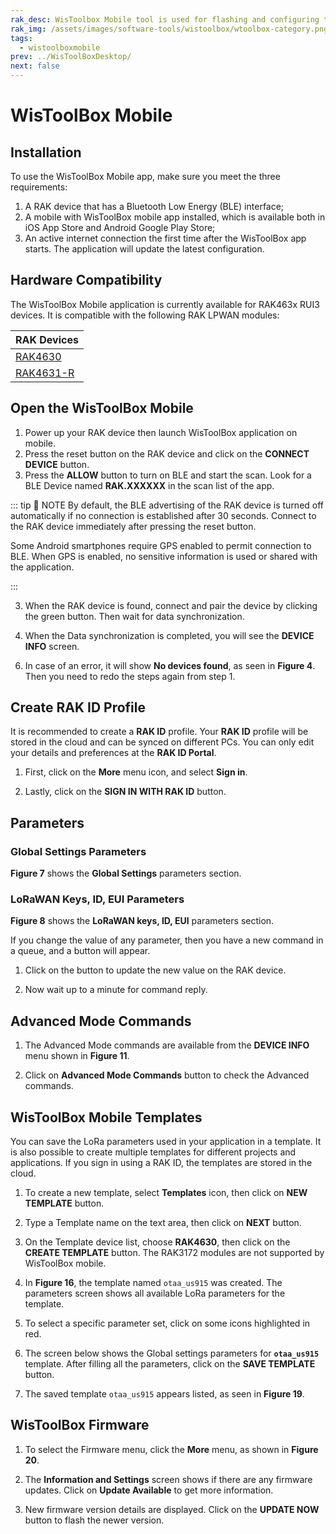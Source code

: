 ```yaml
---
rak_desc: WisToolbox Mobile tool is used for flashing and configuring the firmware of your RAK device.
rak_img: /assets/images/software-tools/wistoolbox/wtoolbox-category.png
tags:
  - wistoolboxmobile
prev: ../WisToolBoxDesktop/ 
next: false
---
```



# WisToolBox Mobile

## Installation

To use the WisToolBox Mobile app, make sure you meet the three requirements:

1. A RAK device that has a Bluetooth Low Energy (BLE) interface;
2. A mobile with WisToolBox mobile app installed, which is available both in iOS App Store and Android Google Play Store;
3. An active internet connection the first time after the WisToolBox app starts. The application will update the latest configuration.


## Hardware Compatibility

The WisToolBox Mobile application is currently available for RAK463x RUI3 devices. It is compatible with the following RAK LPWAN modules:

| RAK Devices                                                                      | 
| -------------------------------------------------------------------------------- | 
| [RAK4630](/Product-Categories/WisDuo/RAK4630-Module/Overview/)                   | 
| [RAK4631-R](/Product-Categories/WisBlock/RAK4631-R/Overview/)                    | 

## Open the WisToolBox Mobile

1. Power up your RAK device then launch WisToolBox application on mobile.
2. Press the reset button on the RAK device and click on the **CONNECT DEVICE** button.
3. Press the **ALLOW** button to turn on BLE and start the scan. Look for a BLE Device named **RAK.XXXXXX** in the scan list of the app.

<rk-img
  src="/assets/images/software-tools/wistoolbox/mobile/mobile-connect-1-2.png"
  width="100%"
  caption="WisToolBox Mobile connect device"
/>


::: tip 📝 NOTE
By default, the BLE advertising of the RAK device is turned off automatically if no connection is established after 30 seconds. Connect to the RAK device immediately after pressing the reset button.

Some Android smartphones require GPS enabled to permit connection to BLE. When GPS is enabled, no sensitive information is used or shared with the application.

:::

3. When the RAK device is found, connect and pair the device by clicking the green button. Then wait for data synchronization.

<rk-img
  src="/assets/images/software-tools/wistoolbox/mobile/ble-scan-3-4.png"
  width="100%"
  caption="WisToolBox Mobile BLE scan"
/>


4. When the Data synchronization is completed, you will see the **DEVICE INFO** screen.


<rk-img
  src="/assets/images/software-tools/wistoolbox/mobile/ble-sync-5-6.png"
  width="100%"
  caption="WisToolBox Mobile BLE is connected"
/>


6. In case of an error, it will show **No devices found**, as seen in **Figure 4**. Then you need to redo the steps again from step 1.

<rk-img
  src="/assets/images/software-tools/wistoolbox/mobile/ble-scan-error.png"
  width="70%"
  caption="WisToolBox Mobile BLE scan error"
/>


## Create RAK ID Profile


It is recommended to create a **RAK ID** profile. Your **RAK ID** profile will be stored in the cloud and can be synced on different PCs. You can only edit your details and preferences at the **RAK ID Portal**.

1. First, click on the **More** menu icon, and select **Sign in**.

<rk-img
  src="/assets/images/software-tools/wistoolbox/mobile/rak-id-1-2.png"
  width="100%"
  caption="WisToolBox Mobile RAK ID menu"
/>

2. Lastly, click on the **SIGN IN WITH RAK ID** button.

<rk-img
  src="/assets/images/software-tools/wistoolbox/mobile/create-id.png"
  width="70%"
  caption="WisToolBox Mobile create RAK ID profile"
/>

## Parameters

### Global Settings Parameters

**Figure 7** shows the **Global Settings** parameters section.

<rk-img
  src="/assets/images/software-tools/wistoolbox/mobile/global-param.png"
  width="70%"
  caption="WisToolBox Global Settings parameters"
/>

###  LoRaWAN Keys, ID, EUI Parameters

**Figure 8** shows the **LoRaWAN keys, ID, EUI** parameters section.

<rk-img
  src="/assets/images/software-tools/wistoolbox/mobile/keys-param.png"
  width="70%"
  caption="WisToolBox LoRaWAN Keys, ID, EUI parameters"
/>

If you change the value of any parameter, then you have a new command in a queue, and a button will appear. 

1. Click on the button to update the new value on the RAK device.

<rk-img
  src="/assets/images/software-tools/wistoolbox/mobile/cmd-queue.png"
  width="70%"
  caption="WisToolBox Command in queue"
/>

2. Now wait up to a minute for command reply.

<rk-img
  src="/assets/images/software-tools/wistoolbox/mobile/apply-progress.png"
  width="70%"
  caption="WisToolBox Applying Command progress"
/>

## Advanced Mode Commands

1. The Advanced Mode commands are available from the **DEVICE INFO** menu shown in **Figure 11**.

<rk-img
  src="/assets/images/software-tools/wistoolbox/mobile/adv-menu.png"
  width="70%"
  caption="WisToolBox Mobile Advanced commands menu"
/>

2. Click on **Advanced Mode Commands** button to check the Advanced commands.

<rk-img
  src="/assets/images/software-tools/wistoolbox/mobile/adv-1-2.png"
  width="100%"
  caption="WisToolBox Mobile Advanced commands"
/>


## WisToolBox Mobile Templates

You can save the LoRa parameters used in your application in a template. It is also possible to create multiple templates for different projects and applications. If you sign in using a RAK ID, the templates are stored in the cloud.

1. To create a new template, select **Templates** icon, then click on **NEW TEMPLATE** button.

<rk-img
  src="/assets/images/software-tools/wistoolbox/mobile/mobile-template.png"
  width="70%"
  caption="WisToolBox Mobile Templates"
/>


2. Type a Template name on the text area, then click on **NEXT** button.

<rk-img
  src="/assets/images/software-tools/wistoolbox/mobile/template-name.png"
  width="70%"
  caption="WisToolBox Mobile template name"
/>

3. On the Template device list, choose **RAK4630**, then click on the **CREATE TEMPLATE** button. The RAK3172 modules are not supported by WisToolBox mobile.

<rk-img
  src="/assets/images/software-tools/wistoolbox/mobile/template-device.png"
  width="70%"
  caption="WisToolBox Mobile new template"
/>

4. In **Figure 16**, the template named `otaa_us915` was created. The parameters screen shows all available LoRa parameters for the template.

<rk-img
  src="/assets/images/software-tools/wistoolbox/mobile/template-params.png"
  width="70%"
  caption="WisToolBox Mobile Template parameter"
/>

5. To select a specific parameter set, click on some icons highlighted in red.

<rk-img
  src="/assets/images/software-tools/wistoolbox/mobile/template-select.png"
  width="70%"
  caption="WisToolBox Mobile select parameter"
/>

6. The screen below shows the Global settings parameters for **`otaa_us915`** template. After filling all the parameters, click on the **SAVE TEMPLATE** button.

<rk-img
  src="/assets/images/software-tools/wistoolbox/mobile/global-settings.png"
  width="70%"
  caption="WisToolBox Mobile fill Global settings params"
/>

7. The saved template `otaa_us915` appears listed, as seen in **Figure 19**.

<rk-img
  src="/assets/images/software-tools/wistoolbox/mobile/saved-templates.png"
  width="70%"
  caption="WisToolBox Mobile saved templates"
/>

## WisToolBox Firmware

1. To select the Firmware menu, click the **More** menu, as shown in **Figure 20**.

<rk-img
  src="/assets/images/software-tools/wistoolbox/mobile/more-menu.png"
  width="70%"
  caption="WisToolBox Mobile More menu"
/>

2. The **Information and Settings** screen shows if there are any firmware updates. Click on **Update Available** to get more information.

<rk-img
  src="/assets/images/software-tools/wistoolbox/mobile/fw-menu.png"
  width="70%"
  caption="WisToolBox Mobile Information and Settings"
/>

3. New firmware version details are displayed. Click on the **UPDATE NOW** button to flash the newer version.

<rk-img
  src="/assets/images/software-tools/wistoolbox/mobile/fw-update.png"
  width="70%"
  caption="WisToolBox Mobile Firmware Update"
/>
